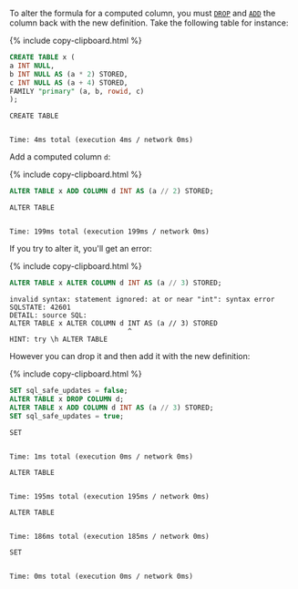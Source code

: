 To alter the formula for a computed column, you must [`DROP`](drop-column.html) and [`ADD`](add-column.html) the column back with the new definition. Take the following table for instance:

{% include copy-clipboard.html %}
~~~sql
CREATE TABLE x (
a INT NULL,
b INT NULL AS (a * 2) STORED,
c INT NULL AS (a + 4) STORED,
FAMILY "primary" (a, b, rowid, c)
);
~~~
~~~
CREATE TABLE


Time: 4ms total (execution 4ms / network 0ms)
~~~

Add a computed column `d`:

{% include copy-clipboard.html %}
~~~sql
ALTER TABLE x ADD COLUMN d INT AS (a // 2) STORED;
~~~
~~~
ALTER TABLE


Time: 199ms total (execution 199ms / network 0ms)
~~~

If you try to alter it, you'll get an error:

{% include copy-clipboard.html %}
~~~sql
ALTER TABLE x ALTER COLUMN d INT AS (a // 3) STORED;
~~~
~~~
invalid syntax: statement ignored: at or near "int": syntax error
SQLSTATE: 42601
DETAIL: source SQL:
ALTER TABLE x ALTER COLUMN d INT AS (a // 3) STORED
                             ^
HINT: try \h ALTER TABLE
~~~

However you can drop it and then add it with the new definition:

{% include copy-clipboard.html %}
~~~sql
SET sql_safe_updates = false;
ALTER TABLE x DROP COLUMN d;
ALTER TABLE x ADD COLUMN d INT AS (a // 3) STORED;
SET sql_safe_updates = true;
~~~
~~~
SET


Time: 1ms total (execution 0ms / network 0ms)

ALTER TABLE


Time: 195ms total (execution 195ms / network 0ms)

ALTER TABLE


Time: 186ms total (execution 185ms / network 0ms)

SET


Time: 0ms total (execution 0ms / network 0ms)
~~~
